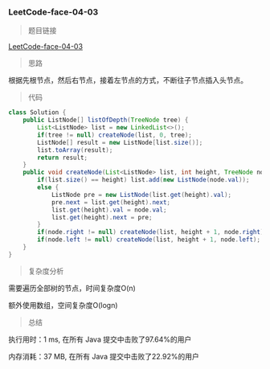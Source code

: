 ### LeetCode-face-04-03

> 题目链接

[LeetCode-face-04-03](https://leetcode-cn.com/problems/list-of-depth-lcci/)

> 思路

根据先根节点，然后右节点，接着左节点的方式，不断往子节点插入头节点。

> 代码

```java
class Solution {
    public ListNode[] listOfDepth(TreeNode tree) {
        List<ListNode> list = new LinkedList<>();
        if(tree != null) createNode(list, 0, tree);
        ListNode[] result = new ListNode[list.size()];
        list.toArray(result);
        return result;
    }
    public void createNode(List<ListNode> list, int height, TreeNode node){
        if(list.size() == height) list.add(new ListNode(node.val));
        else {
            ListNode pre = new ListNode(list.get(height).val);
            pre.next = list.get(height).next;
            list.get(height).val = node.val;
            list.get(height).next = pre;
        }
        if(node.right != null) createNode(list, height + 1, node.right);
        if(node.left != null) createNode(list, height + 1, node.left);
    }
}
```

> 复杂度分析

需要遍历全部树的节点，时间复杂度O(n) 

额外使用数组，空间复杂度O(logn)

> 总结

执行用时：1 ms, 在所有 Java 提交中击败了97.64%的用户

内存消耗：37 MB, 在所有 Java 提交中击败了22.92%的用户
